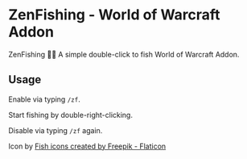 # ZenFishing - World of Warcraft Addon

ZenFishing 🧘🎣 A simple double-click to fish World of Warcraft Addon.

## Usage

Enable via typing `/zf`.

Start fishing by double-right-clicking.

Disable via typing `/zf` again.

Icon by [Fish icons created by Freepik - Flaticon](https://www.flaticon.com/free-icons/fish)

